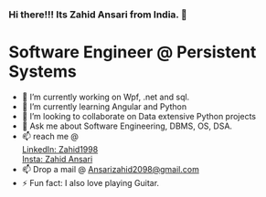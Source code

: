 ### Hi there!!! Its Zahid Ansari from India. 👋 
<h1>Software Engineer @ Persistent Systems</h1>

- 🔭 I’m currently working on Wpf, .net and sql.
- 🌱 I’m currently learning Angular and Python
- 👯 I’m looking to collaborate on Data extensive Python projects
- 💬 Ask me about Software Engineering, DBMS, OS, DSA.
- 📫 reach me @ <br>
    <a href="https://www.linkedin.com/in/zahid1998/">LinkedIn: Zahid1998</a><br>
    <a href="https://www.instagram.com/zahid_ansari_92">Insta: Zahid Ansari</a>
- 📫 Drop a mail @ <a href="ansarizahid2098@gmail.com">Ansarizahid2098@gmail.com</a>
- ⚡ Fun fact: I also love playing Guitar.
